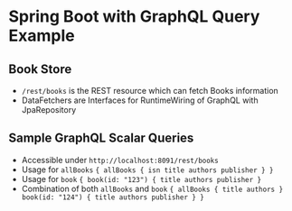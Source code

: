 # Spring Boot with GraphQL Query Example

## Book Store
- `/rest/books` is the REST resource which can fetch Books information
- DataFetchers are Interfaces for RuntimeWiring of GraphQL with JpaRepository

## Sample GraphQL Scalar Queries
- Accessible under `http://localhost:8091/rest/books`
- Usage for `allBooks`
`{
   allBooks {
     isn
     title
     authors
     publisher
   }
 }`
- Usage for `book`
`{
   book(id: "123") {
     title
     authors
     publisher
   }`
- Combination of both `allBooks` and `book`
`{
   allBooks {
     title
     authors
   }
   book(id: "124") {
     title
     authors
     publisher
   }
 }`